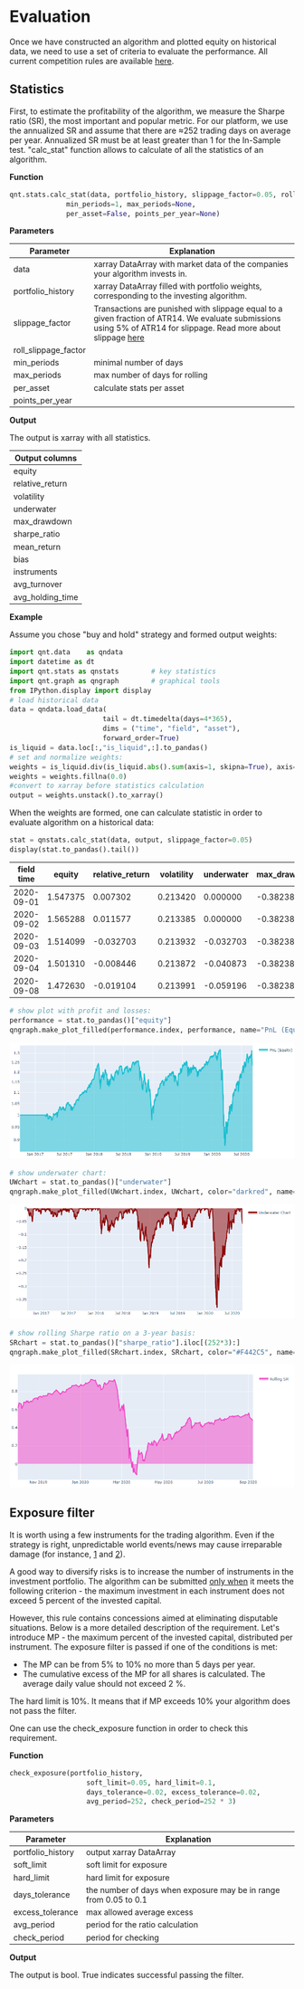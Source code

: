# Evaluation

Once we have constructed an algorithm and plotted equity on historical data, we need to use a set of criteria to evaluate the performance. All current competition rules are available [here](https://quantnet.ai/contest).

## Statistics
First, to estimate the profitability of the algorithm, we measure the Sharpe ratio (SR), the most important and popular metric. For our platform, we use the annualized SR and assume that there are ≈252 trading days on average per year. Annualized SR must be at least greater than 1 for the In-Sample test. "calc_stat" function allows to calculate of all the statistics of an algorithm.

**Function**
```python
qnt.stats.calc_stat(data, portfolio_history, slippage_factor=0.05, roll_slippage_factor=0.02,
              min_periods=1, max_periods=None,
              per_asset=False, points_per_year=None)
```

**Parameters**

|Parameter|Explanation|
|---|---|
|data|xarray DataArray with market data of the companies your algorithm invests in.|
|portfolio_history|xarray DataArray filled with portfolio weights, corresponding to the investing algorithm.|
|slippage_factor|Transactions are punished with slippage equal to a given fraction of ATR14. We evaluate submissions using 5% of ATR14 for slippage. Read more about slippage [here](https://quantnet.ai/documentation/ru/theoretical_basis.html#id5)|
|roll_slippage_factor| |
|min_periods|minimal number of days|
|max_periods|max number of days for rolling|
|per_asset|calculate stats per asset|
|points_per_year| |

**Output**

The output is xarray with all statistics.

|Output columns|
|---|
|equity|
|relative_return|
|volatility|
|underwater|
|max_drawdown|
|sharpe_ratio|
|mean_return|
|bias|
|instruments|
|avg_turnover|
|avg_holding_time|

**Example**

Assume you chose "buy and hold" strategy and formed output weights:

```python
import qnt.data    as qndata
import datetime as dt
import qnt.stats as qnstats        # key statistics
import qnt.graph as qngraph        # graphical tools
from IPython.display import display
# load historical data
data = qndata.load_data(
                       tail = dt.timedelta(days=4*365),
                       dims = ("time", "field", "asset"),
                       forward_order=True)
is_liquid = data.loc[:,"is_liquid",:].to_pandas()
# set and normalize weights:
weights = is_liquid.div(is_liquid.abs().sum(axis=1, skipna=True), axis=0)
weights = weights.fillna(0.0)
#convert to xarray before statistics calculation
output = weights.unstack().to_xarray()
```

When the weights are formed, one can calculate statistic in order to evaluate algorithm on a historical data:

```python
stat = qnstats.calc_stat(data, output, slippage_factor=0.05)
display(stat.to_pandas().tail())
```

|field <br/> time|  equity| relative_return|    volatility| underwater| max_drawdown|   sharpe_ratio|   mean_return|    bias|   instruments|    avg_turnover|   avg_holding_time|
|---|---|---|---|---|---|---|---|---|---|---|---|
|2020-09-01 |1.547375   |0.007302|  0.213420|   0.000000|   -0.382386|  0.549581|   0.117291|   1.0|    967.0|  0.026296|   83.810199|
|2020-09-02 |1.565288   |0.011577   |0.213385   |0.000000   |-0.382386  |0.564401   |0.120434   |1.0    |967.0  |0.026506   |85.397114|
|2020-09-03|    1.514099|   -0.032703|  0.213932|   -0.032703|  -0.382386|  0.518395|   0.110901|   1.0|    967.0|  0.026526|   85.397114|
|2020-09-04|    1.501310|   -0.008446|  0.213872|   -0.040873|  -0.382386|  0.506844|   0.108400|   1.0|    967.0|  0.026522|   85.397114|
|2020-09-08|    1.472630|   -0.019104|  0.213991|   -0.059196|  -0.382386|  0.480810|   0.102889|   1.0|    967.0|  0.026517|   165.190915|


```python
# show plot with profit and losses:
performance = stat.to_pandas()["equity"]
qngraph.make_plot_filled(performance.index, performance, name="PnL (Equity)", type="log")
```

![](pnl.PNG)

```python
# show underwater chart:
UWchart = stat.to_pandas()["underwater"]
qngraph.make_plot_filled(UWchart.index, UWchart, color="darkred", name="Underwater Chart", range_max=0)
```

![](underwater.PNG)

```python
# show rolling Sharpe ratio on a 3-year basis:
SRchart = stat.to_pandas()["sharpe_ratio"].iloc[(252*3):]
qngraph.make_plot_filled(SRchart.index, SRchart, color="#F442C5", name="Rolling SR")
```

![](rollingsharpe.PNG)

## Exposure filter

It is worth using a few instruments for the trading algorithm. Even if the strategy is right, unpredictable world events/news may cause irreparable damage (for instance, [1](https://www.ft.com/content/be040b3a-5c96-11ea-b0ab-339c2307bcd4) and [2](https://www.themoscowtimes.com/2020/03/06/russias-tinkoff-bank-shares-fall-as-founder-indicted-in-us-a69538)).

A good way to diversify risks is to increase the number of instruments in the investment portfolio. The algorithm can be submitted <ins>only when</ins> it meets the following criterion - the maximum investment in each instrument does not exceed 5 percent of the invested capital.

However, this rule contains concessions aimed at eliminating disputable situations. Below is a more detailed description of the requirement. Let's introduce MP - the maximum percent of the invested capital, distributed per instrument. The exposure filter is passed if one of the conditions is met:
- The MP can be from 5% to 10%  no more than 5 days per year.
- The cumulative excess of the MP for all shares is calculated. The average daily value should not exceed 2 %.

The hard limit is 10%. It means that if MP exceeds 10% your algorithm does not pass the filter.

One can use the check_exposure function in order to check this requirement.

**Function**
```python
check_exposure(portfolio_history,
                   soft_limit=0.05, hard_limit=0.1,
                   days_tolerance=0.02, excess_tolerance=0.02,
                   avg_period=252, check_period=252 * 3)
```

**Parameters**

|Parameter|Explanation|
|---|---|
|portfolio_history|output xarray DataArray|
|soft_limit|soft limit for exposure|
|hard_limit|hard limit for exposure|
|days_tolerance|the number of days when exposure may be in range from 0.05 to 0.1|
|excess_tolerance|max allowed average excess|
|avg_period|period for the ratio calculation|
|check_period|period for checking|


**Output**

The output is bool. True indicates successful passing the filter.

